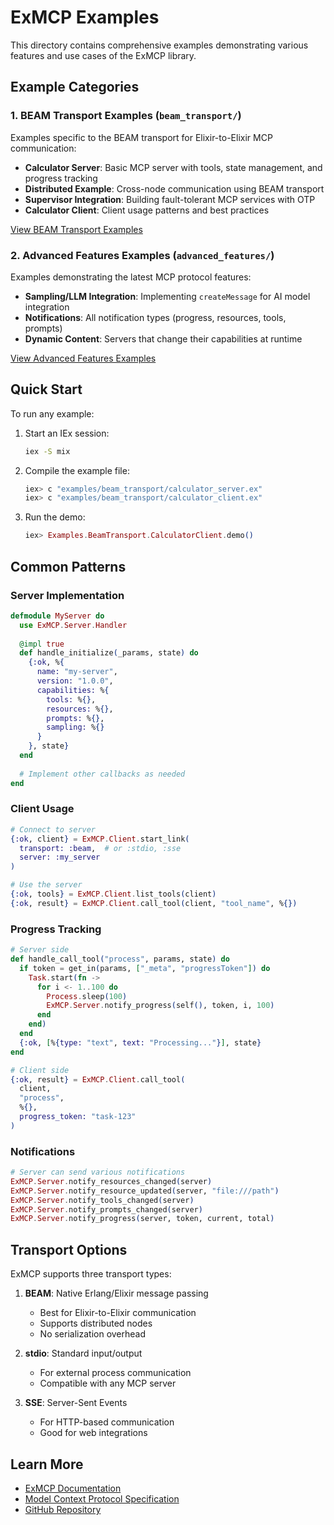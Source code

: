 # ExMCP Examples

This directory contains comprehensive examples demonstrating various features and use cases of the ExMCP library.

## Example Categories

### 1. BEAM Transport Examples (`beam_transport/`)

Examples specific to the BEAM transport for Elixir-to-Elixir MCP communication:

- **Calculator Server**: Basic MCP server with tools, state management, and progress tracking
- **Distributed Example**: Cross-node communication using BEAM transport
- **Supervisor Integration**: Building fault-tolerant MCP services with OTP
- **Calculator Client**: Client usage patterns and best practices

[View BEAM Transport Examples](beam_transport/README.md)

### 2. Advanced Features Examples (`advanced_features/`)

Examples demonstrating the latest MCP protocol features:

- **Sampling/LLM Integration**: Implementing `createMessage` for AI model integration
- **Notifications**: All notification types (progress, resources, tools, prompts)
- **Dynamic Content**: Servers that change their capabilities at runtime

[View Advanced Features Examples](advanced_features/README.md)

## Quick Start

To run any example:

1. Start an IEx session:
   ```bash
   iex -S mix
   ```

2. Compile the example file:
   ```elixir
   iex> c "examples/beam_transport/calculator_server.ex"
   iex> c "examples/beam_transport/calculator_client.ex"
   ```

3. Run the demo:
   ```elixir
   iex> Examples.BeamTransport.CalculatorClient.demo()
   ```

## Common Patterns

### Server Implementation

```elixir
defmodule MyServer do
  use ExMCP.Server.Handler
  
  @impl true
  def handle_initialize(_params, state) do
    {:ok, %{
      name: "my-server",
      version: "1.0.0",
      capabilities: %{
        tools: %{},
        resources: %{},
        prompts: %{},
        sampling: %{}
      }
    }, state}
  end
  
  # Implement other callbacks as needed
end
```

### Client Usage

```elixir
# Connect to server
{:ok, client} = ExMCP.Client.start_link(
  transport: :beam,  # or :stdio, :sse
  server: :my_server
)

# Use the server
{:ok, tools} = ExMCP.Client.list_tools(client)
{:ok, result} = ExMCP.Client.call_tool(client, "tool_name", %{})
```

### Progress Tracking

```elixir
# Server side
def handle_call_tool("process", params, state) do
  if token = get_in(params, ["_meta", "progressToken"]) do
    Task.start(fn ->
      for i <- 1..100 do
        Process.sleep(100)
        ExMCP.Server.notify_progress(self(), token, i, 100)
      end
    end)
  end
  {:ok, [%{type: "text", text: "Processing..."}], state}
end

# Client side
{:ok, result} = ExMCP.Client.call_tool(
  client, 
  "process", 
  %{},
  progress_token: "task-123"
)
```

### Notifications

```elixir
# Server can send various notifications
ExMCP.Server.notify_resources_changed(server)
ExMCP.Server.notify_resource_updated(server, "file:///path")
ExMCP.Server.notify_tools_changed(server)
ExMCP.Server.notify_prompts_changed(server)
ExMCP.Server.notify_progress(server, token, current, total)
```

## Transport Options

ExMCP supports three transport types:

1. **BEAM**: Native Erlang/Elixir message passing
   - Best for Elixir-to-Elixir communication
   - Supports distributed nodes
   - No serialization overhead

2. **stdio**: Standard input/output
   - For external process communication
   - Compatible with any MCP server

3. **SSE**: Server-Sent Events
   - For HTTP-based communication
   - Good for web integrations

## Learn More

- [ExMCP Documentation](https://hexdocs.pm/ex_mcp)
- [Model Context Protocol Specification](https://modelcontextprotocol.io)
- [GitHub Repository](https://github.com/yourusername/ex_mcp)